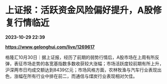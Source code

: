 # 上证报：活跃资金风险偏好提升，A股修复行情临近

**2023-10-29 22:39**

**https://www.gelonghui.com/live/1269617**

格隆汇10月30日｜据上证报，经历了前期的弱势行情后，A股市场在上周有所反弹，表征市场走势的各宽基指数多数收获较大涨幅；市场活跃度较前期有所上升，沪深两市日均成交额达到8439亿元；市场风格方面，农林牧渔与汽车行业表现出色，涨幅在所有行业中排在前二，而通信与煤炭行业表现相对欠佳。